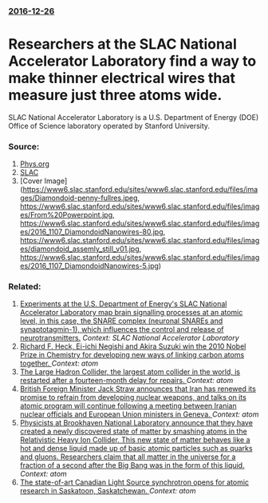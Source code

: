 ### [2016-12-26](/news/2016/12/26/index.md)

# Researchers at the SLAC National Accelerator Laboratory find a way to make thinner electrical wires that measure just three atoms wide. 

SLAC National Accelerator Laboratory is a U.S. Department of Energy (DOE) Office of Science laboratory operated by Stanford University.


### Source:

1. [Phys.org](http://phys.org/news/2016-12-world-smallest-diamonds-wires-atoms.html)
2. [SLAC](https://www6.slac.stanford.edu/news/2016-12-26-researchers-use-worlds-smallest-diamonds-make-wires-three-atoms-wide.aspx)
2. [Cover Image](https://www6.slac.stanford.edu/sites/www6.slac.stanford.edu/files/images/Diamondoid-penny-fullres.jpeg, https://www6.slac.stanford.edu/sites/www6.slac.stanford.edu/files/images/From%20Powerpoint.jpg, https://www6.slac.stanford.edu/sites/www6.slac.stanford.edu/files/images/2016_1107_DiamondoidNanowires-80.jpg, https://www6.slac.stanford.edu/sites/www6.slac.stanford.edu/files/images/diamondoid_assemly_still_v01.jpg, https://www6.slac.stanford.edu/sites/www6.slac.stanford.edu/files/images/2016_1107_DiamondoidNanowires-5.jpg)

### Related:

1. [Experiments at the U.S. Department of Energy's SLAC National Accelerator Laboratory map brain signalling processes at an atomic level, in this case, the SNARE complex (neuronal SNAREs and synaptotagmin-1), which influences the control and release of neurotransmitters.](/news/2015/08/17/experiments-at-the-u-s-department-of-energy-s-slac-national-accelerator-laboratory-map-brain-signalling-processes-at-an-atomic-level-in-th.md) _Context: SLAC National Accelerator Laboratory_
2. [Richard F. Heck, Ei-ichi Negishi and Akira Suzuki win the 2010 Nobel Prize in Chemistry for developing new ways of linking carbon atoms together. ](/news/2010/10/6/richard-f-heck-ei-ichi-negishi-and-akira-suzuki-win-the-2010-nobel-prize-in-chemistry-for-developing-new-ways-of-linking-carbon-atoms-toge.md) _Context: atom_
3. [ The Large Hadron Collider, the largest atom collider in the world, is restarted after a fourteen-month delay for repairs. ](/news/2009/11/20/the-large-hadron-collider-the-largest-atom-collider-in-the-world-is-restarted-after-a-fourteen-month-delay-for-repairs.md) _Context: atom_
4. [ British Foreign Minister Jack Straw announces that Iran has renewed its promise to refrain from developing nuclear weapons, and talks on its atomic program will continue following a meeting between Iranian nuclear officials and European Union ministers in Geneva. ](/news/2005/05/26/british-foreign-minister-jack-straw-announces-that-iran-has-renewed-its-promise-to-refrain-from-developing-nuclear-weapons-and-talks-on-it.md) _Context: atom_
5. [ Physicists at Brookhaven National Laboratory announce that they have created a newly discovered state of matter by smashing atoms in the Relativistic Heavy Ion Collider. This new state of matter behaves like a hot and dense liquid made up of basic atomic particles such as quarks and gluons. Researchers claim that all matter in the universe for a fraction of a second after the Big Bang was in the form of this liquid. ](/news/2005/04/18/physicists-at-brookhaven-national-laboratory-announce-that-they-have-created-a-newly-discovered-state-of-matter-by-smashing-atoms-in-the-re.md) _Context: atom_
6. [ The state-of-art Canadian Light Source synchrotron opens for atomic research in Saskatoon, Saskatchewan. ](/news/2004/10/22/the-state-of-art-canadian-light-source-synchrotron-opens-for-atomic-research-in-saskatoon-saskatchewan.md) _Context: atom_
